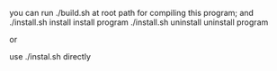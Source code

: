you can run  ./build.sh  at root path for compiling this program;
and
./install.sh  install    install    program
./install.sh  uninstall  uninstall  program

or

use ./instal.sh  directly 

